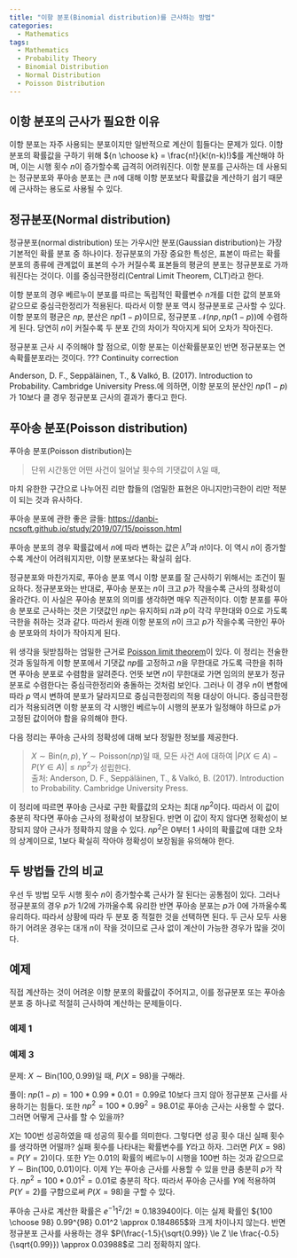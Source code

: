 ```yaml
---
title: "이항 분포(Binomial distribution)를 근사하는 방법"
categories:
  - Mathematics
tags:
  - Mathematics
  - Probability Theory
  - Binomial Distribution
  - Normal Distribution
  - Poisson Distribution
---
```


## 이항 분포의 근사가 필요한 이유

이항 분포는 자주 사용되는 분포이지만 일반적으로 계산이 힘들다는 문제가 있다.
이항 분포의 확률값을 구하기 위해 ${n \choose k} = \frac{n!}{k!(n-k)!}$를 계산해야 하며, 이는 시행 횟수 $n$이 증가할수록 급격히 어려워진다.
이항 분포를 근사하는 데 사용되는 정규분포와 푸아송 분포는 큰 $n$에 대해 이항 분포보다 확률값을 계산하기 쉽기 때문에 근사하는 용도로 사용될 수 있다.

## 정규분포(Normal distribution)

정규분포(normal distribution) 또는 가우시안 분포(Gaussian distribution)는 가장 기본적인 확률 분포 중 하나이다.
정규분포의 가장 중요한 특성은, 표본이 따르는 확률 분포의 종류에 관계없이 표본의 수가 커질수록 표본들의 평균의 분포는 정규분포로 가까워진다는 것이다. 이를 중심극한정리(Central Limit Theorem, CLT)라고 한다.

이항 분포의 경우 베르누이 분포를 따르는 독립적인 확률변수 $n$개를 더한 값의 분포와 같으므로 중심극한정리가 적용된다.
따라서 이항 분포 역시 정규분포로 근사할 수 있다.
이항 분포의 평균은 $np$, 분산은 $np(1-p)$이므로, 정규분포 $\mathcal{N}(np, np(1-p))$에 수렴하게 된다.
당연히 $n$이 커질수록 두 분포 간의 차이가 작아지게 되어 오차가 작아진다.

정규분포 근사 시 주의해야 할 점으로, 이항 분포는 이산확률분포인 반면 정규분포는 연속확률분포라는 것이다.
???
Continuity correction

Anderson, D. F., Seppäläinen, T., & Valkó, B. (2017). Introduction to Probability. Cambridge University Press.에 의하면, 이항 분포의 분산인 $np(1-p)$가 10보다 클 경우 정규분포 근사의 결과가 좋다고 한다.

## 푸아송 분포(Poisson distribution)

푸아송 분포(Poisson distribution)는

> 단위 시간동안 어떤 사건이 일어날 횟수의 기댓값이 $\lambda$일 때, 

마치 유한한 구간으로 나누어진 리만 합들의 (엄밀한 표현은 아니지만)극한이 리만 적분이 되는 것과 유사하다.

푸아송 분포에 관한 좋은 글들:
https://danbi-ncsoft.github.io/study/2019/07/15/poisson.html


푸아송 분포의 경우 확률값에서 $n$에 따라 변하는 값은 $\lambda^n$과 $n!$이다. 이 역시 $n$이 증가할수록 계산이 어려워지지만, 이항 분포보다는 확실히 쉽다.

정규분포와 마찬가지로, 푸아송 분포 역시 이항 분포를 잘 근사하기 위해서는 조건이 필요하다.
정규분포와는 반대로, 푸아송 분포는 $n$이 크고 $p$가 작을수록 근사의 정확성이 올라간다.
이 사실은 푸아송 분포의 의미를 생각하면 매우 직관적이다. 이항 분포를 푸아송 분포로 근사하는 것은 기댓값인 $np$는 유지하되 $n$과 $p$이 각각 무한대와 0으로 가도록 극한을 취하는 것과 같다. 따라서 원래 이항 분포의 $n$이 크고 $p$가 작을수록 극한인 푸아송 분포와의 차이가 작아지게 된다.

위 생각을 뒷받침하는 엄밀한 근거로 [Poisson limit theorem](https://en.wikipedia.org/wiki/Poisson_limit_theorem)이 있다. 이 정리는 전술한 것과 동일하게 이항 분포에서 기댓값 $np$를 고정하고 $n$을 무한대로 가도록 극한을 취하면 푸아송 분포로 수렴함을 알려준다. 언뜻 보면 $n$이 무한대로 가면 임의의 분포가 정규분포로 수렴한다는 중심극한정리와 충돌하는 것처럼 보인다. 그러나 이 경우 $n$이 변함에 따라 $p$ 역시 변하여 분포가 달라지므로 중심극한정리의 적용 대상이 아니다. 중심극한정리가 적용되려면 이항 분포의 각 시행인 베르누이 시행의 분포가 일정해야 하므로 $p$가 고정된 값이어야 함을 유의해야 한다.

다음 정리는 푸아송 근사의 정확성에 대해 보다 정밀한 정보를 제공한다.

> $X \sim \textrm{Bin} (n, p), Y \sim \textrm{Poisson} (np)$일 때, 모든 사건 $A$에 대하여 $|P(X \in A) - P(Y \in A)| \leq np^2$가 성립한다.\
출처: Anderson, D. F., Seppäläinen, T., & Valkó, B. (2017). Introduction to Probability. Cambridge University Press.

이 정리에 따르면 푸아송 근사로 구한 확률값의 오차는 최대 $np^2$이다. 따라서 이 값이 충분히 작다면 푸아송 근사의 정확성이 보장된다. 반면 이 값이 작지 않다면 정확성이 보장되지 않아 근사가 정확하지 않을 수 있다. $np^2$은 $0$부터 $1$ 사이의 확률값에 대한 오차의 상계이므로, $1$보다 확실히 작아야 정확성이 보장됨을 유의해야 한다.

## 두 방법들 간의 비교

우선 두 방법 모두 시행 횟수 $n$이 증가할수록 근사가 잘 된다는 공통점이 있다. 그러나 정규분포의 경우 $p$가 $1/2$에 가까울수록 유리한 반면 푸아송 분포는 $p$가 $0$에 가까울수록 유리하다.
따라서 상황에 따라 두 분포 중 적절한 것을 선택하면 된다.
두 근사 모두 사용하기 어려운 경우는 대개 $n$이 작을 것이므로 근사 없이 계산이 가능한 경우가 많을 것이다.

## 예제

직접 계산하는 것이 어려운 이항 분포의 확률값이 주어지고, 이를 정규분포 또는 푸아송 분포 중 하나로 적절히 근사하여 계산하는 문제들이다.

### 예제 1

### 예제 3

문제: $X \sim \mathrm{Bin} (100, 0.99)$일 때, $P(X = 98)$을 구해라.

풀이: $np(1-p) = 100 * 0.99 * 0.01 = 0.99$로 $10$보다 크지 않아 정규분포 근사를 사용하기는 힘들다. 또한 $np^2 = 100 * 0.99^2 = 98.01$로 푸아송 근사는 사용할 수 없다. 그러면 어떻게 근사를 할 수 있을까?

$X$는 $100$번 성공하였을 때 성공의 횟수를 의미한다. 그렇다면 성공 횟수 대신 실패 횟수를 생각하면 어떨까? 실패 횟수를 나타내는 확률변수를 $Y$라고 하자. 그러면 $P(X = 98) = P(Y = 2)$이다. 또한 $Y$는 $0.01$의 확률의 베르누이 시행을 $100$번 하는 것과 같으므로 $Y \sim \mathrm{Bin} (100, 0.01)$이다.
이제 $Y$는 푸아송 근사를 사용할 수 있을 만큼 충분히 $p$가 작다. $np^2 = 100 * 0.01^2 = 0.01$로 충분히 작다. 따라서 푸아송 근사를 $Y$에 적용하여 $P(Y = 2)$를 구함으로써 $P(X = 98)$을 구할 수 있다.

푸아송 근사로 계산한 확률은 $e^{-1} 1^2 / 2! \approx 0.183940$이다. 이는 실제 확률인 ${100 \choose 98} 0.99^{98} 0.01^2 \approx 0.184865$와 크게 차이나지 않는다. 반면 정규분포 근사를 사용하는 경우 $P(\frac{-1.5}{\sqrt{0.99}} \le Z \le \frac{-0.5}{\sqrt{0.99}}) \approx 0.03988$로 그리 정확하지 않다.
